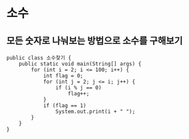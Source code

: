 # 소수
## 모든 숫자로 나눠보는 방법으로 소수를 구해보기
    public class 소수찾기 {
	    public static void main(String[] args) {
		    for (int i = 2; i <= 100; i++) {
			    int flag = 0;
			    for (int j = 2; j <= i; j++) {
				    if (i % j == 0)
					    flag++;
			    }
			    if (flag == 1)
				    System.out.print(i + " ");
		    }
	    }
    }
